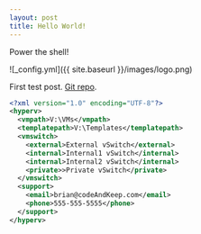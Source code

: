 ```yaml
---
layout: post
title: Hello World!
---
```


Power the shell!

![_config.yml]({{ site.baseurl }}/images/logo.png)

First test post. 
[Git repo](https://github.com/briansworth/briansworth.github.io).


<script src="//platform.linkedin.com/in.js" type="text/javascript"> lang: en_US</script>
<script type="IN/Share"></script>
```xml
<?xml version="1.0" encoding="UTF-8"?>
<hyperv>
  <vmpath>V:\VMs</vmpath>
  <templatepath>V:\Templates</templatepath>
  <vmswitch> 
    <external>External vSwitch</external>
    <internal>Internal1 vSwitch</internal>
    <internal>Internal2 vSwitch</internal>
    <private>>Private vSwitch</private>
  </vmswitch>
  <support>
    <email>brian@codeAndKeep.com</email>
    <phone>555-555-5555</phone>
  </support>
</hyperv>
```
